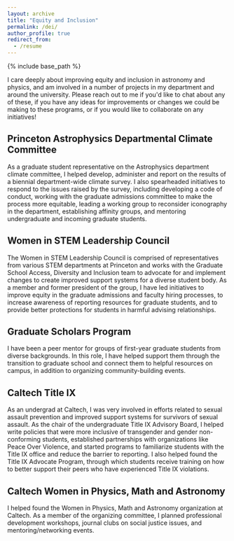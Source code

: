 ```yaml
---
layout: archive
title: "Equity and Inclusion"
permalink: /dei/
author_profile: true
redirect_from:
  - /resume
---
```


{% include base_path %}

I care deeply about improving equity and inclusion in astronomy and physics, and am involved in a number of projects in my department and around the university. Please reach out to me if you'd like to chat about any of these, if you have any ideas for improvements or changes we could be making to these programs, or if you would like to collaborate on any initiatives! 

## Princeton Astrophysics Departmental Climate Committee
As a graduate student representative on the Astrophysics department climate committee, I helped develop, administer and report on the results of a biennial department-wide climate survey. I also spearheaded initiatives to respond to the issues raised by the survey, including developing a code of conduct, working with the graduate admissions committee to make the process more equitable, leading a working group to reconsider iconography in the department, establishing affinity groups, and mentoring undergraduate and incoming graduate students.

## Women in STEM Leadership Council
The Women in STEM Leadership Council is comprised of representatives from various STEM departments at Princeton and works with the Graduate School Access, Diversity and Inclusion team to advocate for and implement changes to create improved support systems for a diverse student body. As a member and former president of the group, I have led initiatives to improve equity in the graduate admissions and faculty hiring processes, to increase awareness of reporting resources for graduate students, and to provide better protections for students in harmful advising relationships. 

## Graduate Scholars Program
I have been a peer mentor for groups of first-year graduate students from diverse backgrounds. In this role, I have helped support them through the transition to graduate school and connect them to helpful resources on campus, in addition to organizing community-building events.

## Caltech Title IX
As an undergrad at Caltech, I was very involved in efforts related to sexual assault prevention and improved support systems for survivors of sexual assault. As the chair of the undergraduate Title IX Advisory Board, I helped write policies that were more inclusive of transgender and gender non-conforming students, established partnerships with organizations like Peace Over Violence, and started programs to familiarize students with the Title IX office and reduce the barrier to reporting. I also helped found the Title IX Advocate Program, through which students receive training on how to better support their peers who have experienced Title IX violations. 

## Caltech Women in Physics, Math and Astronomy
I helped found the Women in Physics, Math and Astronomy organization at Caltech. As a member of the organizing committee, I planned professional development workshops, journal clubs on social justice issues, and mentoring/networking events.
